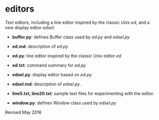 
editors
=======

Text editors, including a line editor inspired by the classic *Unix ed*, and a
    new display editor *edsel*:

- **buffer.py**: defines Buffer class used by *ed.py* and *edsel.py*

- **ed.md**: description of *ed.py*

- **ed.py**: line editor inspired by the classic Unix editor *ed*

- **ed.txt**: command summary for *ed.py*

- **edsel.py**: display editor based on *ed.py*.

- **edsel.md**: description of *edsel.py*.

- **line5.txt, line20.txt**: sample text files for experimenting with
    the editor.

- **window.py**: defines Window class used by *edsel.py*

Revised May 2016

